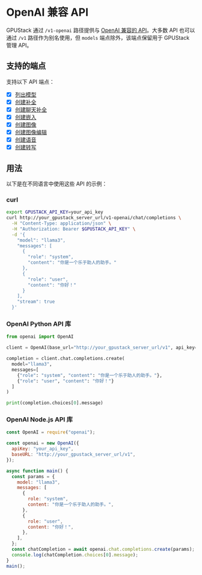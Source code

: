 # OpenAI 兼容 API

GPUStack 通过 `/v1-openai` 路径提供与 [OpenAI 兼容的 API](https://platform.openai.com/docs/api-reference)。大多数 API 也可以通过 `/v1` 路径作为别名使用，但 `models` 端点除外，该端点保留用于 GPUStack 管理 API。

## 支持的端点

支持以下 API 端点：

- [x] [列出模型](https://platform.openai.com/docs/api-reference/models/list)
- [x] [创建补全](https://platform.openai.com/docs/api-reference/completions/create)
- [x] [创建聊天补全](https://platform.openai.com/docs/api-reference/chat/create)
- [x] [创建嵌入](https://platform.openai.com/docs/api-reference/embeddings/create)
- [x] [创建图像](https://platform.openai.com/docs/api-reference/images/create)
- [x] [创建图像编辑](https://platform.openai.com/docs/api-reference/images/createEdit)
- [x] [创建语音](https://platform.openai.com/docs/api-reference/audio/createSpeech)
- [x] [创建转写](https://platform.openai.com/docs/api-reference/audio/createTranscription)

## 用法

以下是在不同语言中使用这些 API 的示例：

### curl

```bash
export GPUSTACK_API_KEY=your_api_key
curl http://your_gpustack_server_url/v1-openai/chat/completions \
  -H "Content-Type: application/json" \
  -H "Authorization: Bearer $GPUSTACK_API_KEY" \
  -d '{
    "model": "llama3",
    "messages": [
      {
        "role": "system",
        "content": "你是一个乐于助人的助手。"
      },
      {
        "role": "user",
        "content": "你好！"
      }
    ],
    "stream": true
  }'
```

### OpenAI Python API 库

```python
from openai import OpenAI

client = OpenAI(base_url="http://your_gpustack_server_url/v1", api_key="your_api_key")

completion = client.chat.completions.create(
  model="llama3",
  messages=[
    {"role": "system", "content": "你是一个乐于助人的助手。"},
    {"role": "user", "content": "你好！"}
  ]
)

print(completion.choices[0].message)
```

### OpenAI Node.js API 库

```javascript
const OpenAI = require("openai");

const openai = new OpenAI({
  apiKey: "your_api_key",
  baseURL: "http://your_gpustack_server_url/v1",
});

async function main() {
  const params = {
    model: "llama3",
    messages: [
      {
        role: "system",
        content: "你是一个乐于助人的助手。",
      },
      {
        role: "user",
        content: "你好！",
      },
    ],
  };
  const chatCompletion = await openai.chat.completions.create(params);
  console.log(chatCompletion.choices[0].message);
}
main();
```